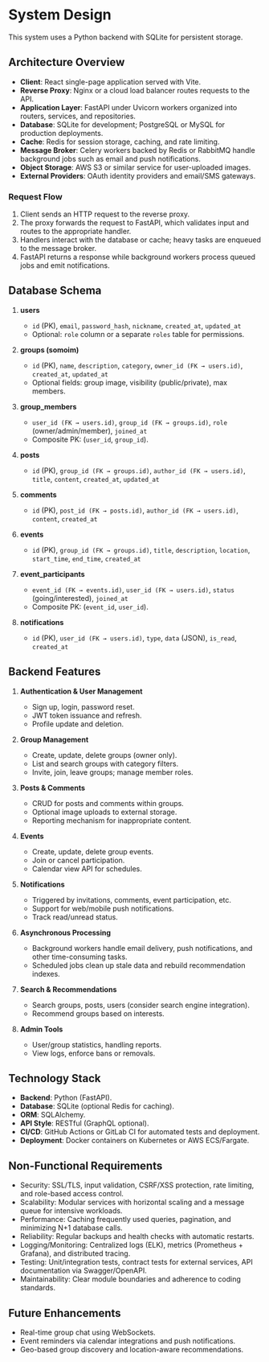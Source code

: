 # System Design

This system uses a Python backend with SQLite for persistent storage.

## Architecture Overview

- **Client**: React single-page application served with Vite.
- **Reverse Proxy**: Nginx or a cloud load balancer routes requests to the API.
- **Application Layer**: FastAPI under Uvicorn workers organized into routers, services, and repositories.
- **Database**: SQLite for development; PostgreSQL or MySQL for production deployments.
- **Cache**: Redis for session storage, caching, and rate limiting.
- **Message Broker**: Celery workers backed by Redis or RabbitMQ handle background jobs such as email and push notifications.
- **Object Storage**: AWS S3 or similar service for user-uploaded images.
- **External Providers**: OAuth identity providers and email/SMS gateways.

### Request Flow
1. Client sends an HTTP request to the reverse proxy.
2. The proxy forwards the request to FastAPI, which validates input and routes to the appropriate handler.
3. Handlers interact with the database or cache; heavy tasks are enqueued to the message broker.
4. FastAPI returns a response while background workers process queued jobs and emit notifications.

## Database Schema

1. **users**
   - `id` (PK), `email`, `password_hash`, `nickname`, `created_at`, `updated_at`
   - Optional: `role` column or a separate `roles` table for permissions.

2. **groups (somoim)**
   - `id` (PK), `name`, `description`, `category`, `owner_id (FK → users.id)`, `created_at`, `updated_at`
   - Optional fields: group image, visibility (public/private), max members.

3. **group_members**
   - `user_id (FK → users.id)`, `group_id (FK → groups.id)`, `role` (owner/admin/member), `joined_at`
   - Composite PK: (`user_id`, `group_id`).

4. **posts**
   - `id` (PK), `group_id (FK → groups.id)`, `author_id (FK → users.id)`, `title`, `content`, `created_at`, `updated_at`

5. **comments**
   - `id` (PK), `post_id (FK → posts.id)`, `author_id (FK → users.id)`, `content`, `created_at`

6. **events**
   - `id` (PK), `group_id (FK → groups.id)`, `title`, `description`, `location`, `start_time`, `end_time`, `created_at`

7. **event_participants**
   - `event_id (FK → events.id)`, `user_id (FK → users.id)`, `status` (going/interested), `joined_at`
   - Composite PK: (`event_id`, `user_id`).

8. **notifications**
   - `id` (PK), `user_id (FK → users.id)`, `type`, `data` (JSON), `is_read`, `created_at`

## Backend Features

1. **Authentication & User Management**
   - Sign up, login, password reset.
   - JWT token issuance and refresh.
   - Profile update and deletion.

2. **Group Management**
   - Create, update, delete groups (owner only).
   - List and search groups with category filters.
   - Invite, join, leave groups; manage member roles.

3. **Posts & Comments**
   - CRUD for posts and comments within groups.
   - Optional image uploads to external storage.
   - Reporting mechanism for inappropriate content.

4. **Events**
   - Create, update, delete group events.
   - Join or cancel participation.
   - Calendar view API for schedules.

5. **Notifications**
   - Triggered by invitations, comments, event participation, etc.
   - Support for web/mobile push notifications.
   - Track read/unread status.

6. **Asynchronous Processing**
   - Background workers handle email delivery, push notifications, and other time-consuming tasks.
   - Scheduled jobs clean up stale data and rebuild recommendation indexes.

7. **Search & Recommendations**
   - Search groups, posts, users (consider search engine integration).
   - Recommend groups based on interests.

8. **Admin Tools**
   - User/group statistics, handling reports.
   - View logs, enforce bans or removals.

## Technology Stack

- **Backend**: Python (FastAPI).
- **Database**: SQLite (optional Redis for caching).
- **ORM**: SQLAlchemy.
- **API Style**: RESTful (GraphQL optional).
- **CI/CD**: GitHub Actions or GitLab CI for automated tests and deployment.
- **Deployment**: Docker containers on Kubernetes or AWS ECS/Fargate.

## Non-Functional Requirements

- Security: SSL/TLS, input validation, CSRF/XSS protection, rate limiting, and role-based access control.
- Scalability: Modular services with horizontal scaling and a message queue for intensive workloads.
- Performance: Caching frequently used queries, pagination, and minimizing N+1 database calls.
- Reliability: Regular backups and health checks with automatic restarts.
- Logging/Monitoring: Centralized logs (ELK), metrics (Prometheus + Grafana), and distributed tracing.
- Testing: Unit/integration tests, contract tests for external services, API documentation via Swagger/OpenAPI.
- Maintainability: Clear module boundaries and adherence to coding standards.

## Future Enhancements

- Real-time group chat using WebSockets.
- Event reminders via calendar integrations and push notifications.
- Geo-based group discovery and location-aware recommendations.
